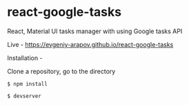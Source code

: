# react-google-tasks
React, Material UI tasks manager with using Google tasks API

Live - https://evgeniy-arapov.github.io/react-google-tasks

Installation -
 
 Clone a repository, go to the directory

<code>$ npm install</code>

<code>$ devserver</code>